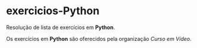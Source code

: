 # exercicios-Python
 Resolução de lista de exercícios em **Python**.
 
 Os exercícios em __Python__ são oferecidos pela organização *Curso em Vídeo*.
